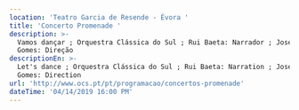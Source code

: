 ```yaml
---
location: 'Teatro Garcia de Resende - Évora '
title: 'Concerto Promenade '
description: >-
  Vamos dançar ; Orquestra Clássica do Sul ; Rui Baeta: Narrador ; José Eduardo
  Gomes: Direção 
descriptionEn: >-
  Let's dance ; Orquestra Clássica do Sul ; Rui Baeta: Narration ; José Eduardo
  Gomes: Direction 
url: 'http://www.ocs.pt/pt/programacao/concertos-promenade'
dateTime: '04/14/2019 16:00 PM'
---
```


